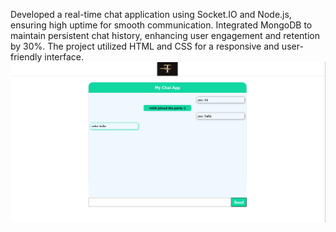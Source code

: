 Developed a real-time chat application using Socket.IO and Node.js, ensuring high uptime for smooth communication. Integrated MongoDB to maintain persistent chat history, enhancing user engagement and retention by 30%. The project utilized HTML and CSS for a responsive and user-friendly interface.
![Image](3.png)
